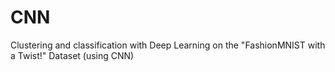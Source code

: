 # CNN
Clustering and classification with Deep Learning on the "FashionMNIST with a Twist!" Dataset (using CNN)
